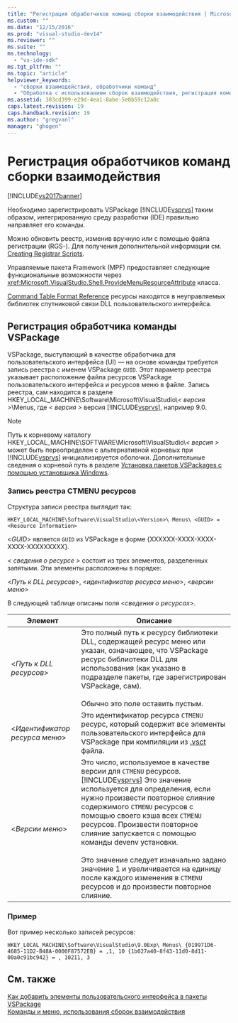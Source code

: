 ```yaml
---
title: "Регистрация обработчиков команд сборки взаимодействия | Microsoft Docs"
ms.custom: ""
ms.date: "12/15/2016"
ms.prod: "visual-studio-dev14"
ms.reviewer: ""
ms.suite: ""
ms.technology: 
  - "vs-ide-sdk"
ms.tgt_pltfrm: ""
ms.topic: "article"
helpviewer_keywords: 
  - "сборки взаимодействия, обработчики команд"
  - "Обработка с использованием сборок взаимодействия, регистрация команд"
ms.assetid: 303cd399-e29d-4ea1-8abe-5e0b59c12a0c
caps.latest.revision: 19
caps.handback.revision: 19
ms.author: "gregvanl"
manager: "ghogen"
---
```

# Регистрация обработчиков команд сборки взаимодействия
[!INCLUDE[vs2017banner](../../code-quality/includes/vs2017banner.md)]

Необходимо зарегистрировать VSPackage [!INCLUDE[vsprvs](../../code-quality/includes/vsprvs_md.md)] таким образом, интегрированную среду разработки \(IDE\) правильно направляет его команды.  
  
 Можно обновить реестр, изменив вручную или с помощью файла регистрации \(RGS\-\). Для получения дополнительной информации см. [Creating Registrar Scripts](/visual-cpp/atl/creating-registrar-scripts).  
  
 Управляемые пакета Framework \(MPF\) предоставляет следующие функциональные возможности через <xref:Microsoft.VisualStudio.Shell.ProvideMenuResourceAttribute> класса.  
  
 [Command Table Format Reference](http://msdn.microsoft.com/ru-ru/09e9c6ef-9863-48de-9483-d45b7b7c798f) ресурсы находятся в неуправляемых библиотек спутниковой связи DLL пользовательского интерфейса.  
  
## Регистрация обработчика команды VSPackage  
 VSPackage, выступающий в качестве обработчика для пользовательского интерфейса \(UI\) — на основе команды требуется запись реестра с именем VSPackage `GUID`. Этот параметр реестра указывает расположение файла ресурсов VSPackage пользовательского интерфейса и ресурсов меню в файле. Запись реестра, сам находится в разделе HKEY\_LOCAL\_MACHINE\\Software\\Microsoft\\VisualStudio\\*\< версия \>*\\Menus, где *\< версия \>* версия [!INCLUDE[vsprvs](../../code-quality/includes/vsprvs_md.md)], например 9.0.  
  
> [!NOTE]
>  Путь к корневому каталогу HKEY\_LOCAL\_MACHINE\\SOFTWARE\\Microsoft\\VisualStudio\\*\< версия \>* может быть переопределен с альтернативной корневых при [!INCLUDE[vsprvs](../../code-quality/includes/vsprvs_md.md)] инициализируется оболочки. Дополнительные сведения о корневой путь в разделе [Установка пакетов VSPackages с помощью установщика Windows](../../extensibility/internals/installing-vspackages-with-windows-installer.md).  
  
### Запись реестра CTMENU ресурсов  
 Структура записи реестра выглядит так:  
  
```  
HKEY_LOCAL_MACHINE\Software\VisualStudio\<Version>\ Menus\ <GUID> = <Resource Information>  
```  
  
 \<*GUID*\> является `GUID` из VSPackage в форме {XXXXXX\-XXXX\-XXXX\-XXXX\-XXXXXXXXX}.  
  
 *\< сведения о ресурсе \>* состоит из трех элементов, разделенных запятыми. Эти элементы расположены в порядке:  
  
 \<*Путь к DLL ресурсов*\>, \<*идентификатор ресурса меню*\>, \<*версии меню*\>  
  
 В следующей таблице описаны поля \<*сведения о ресурсах*\>.  
  
|Элемент|Описание|  
|-------------|--------------|  
|\<*Путь к DLL ресурсов*\>|Это полный путь к ресурсу библиотеки DLL, содержащей ресурс меню или указан, означающее, что VSPackage ресурс библиотеки DLL для использования \(как указано в подразделе пакеты, где зарегистрирован VSPackage, сам\).<br /><br /> Обычно это поле оставить пустым.|  
|\<*Идентификатор ресурса меню*\>|Это идентификатор ресурса `CTMENU` ресурс, который содержит все элементы пользовательского интерфейса для VSPackage при компиляции из [.vsct](../../extensibility/internals/visual-studio-command-table-dot-vsct-files.md) файла.|  
|\<*Версии меню*\>|Это число, используемое в качестве версии для `CTMENU` ресурсов.[!INCLUDE[vsprvs](../../code-quality/includes/vsprvs_md.md)] Это значение используется для определения, если нужно произвести повторное слияние содержимого `CTMENU` ресурсов с помощью своего кэша всех `CTMENU` ресурсов. Произвести повторное слияние запускается с помощью команды devenv установки.<br /><br /> Это значение следует изначально задано значение 1 и увеличивается на единицу после каждого изменения в `CTMENU` ресурсов и до произвести повторное слияние.|  
  
### Пример  
 Вот пример несколько записей ресурсов:  
  
```  
HKEY_LOCAL_MACHINE\Software\VisualStudio\9.0Exp\ Menus\ {019971D6-4685-11D2-B48A-0000F87572EB} = ,1, 10 {1b027a40-8f43-11d0-8d11-00a0c91bc942} = , 10211, 3  
```  
  
## См. также  
 [Как добавить элементы пользовательского интерфейса в пакеты VSPackage](../../extensibility/internals/how-vspackages-add-user-interface-elements.md)   
 [Команды и меню, использования сборок взаимодействия](../../extensibility/internals/commands-and-menus-that-use-interop-assemblies.md)